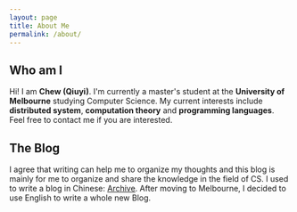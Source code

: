 ```yaml
---
layout: page
title: About Me
permalink: /about/
---
```


## Who am I

Hi! I am **Chew (Qiuyi)**. I'm currently a master's student at the **University of Melbourne** studying Computer Science. My current interests include **distributed system**, **computation theory** and **programming languages**. Feel free to contact me if you are interested. 

## The Blog

I agree that writing can help me to organize my thoughts and this blog is mainly for me to organize and share the knowledge in the field of CS. I used to write a blog in Chinese: [Archive](https://excitedspider.github.io/archive.excitedspider.github.io/). After moving to Melbourne, I decided to use English to write a whole new Blog. 